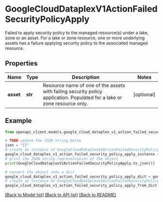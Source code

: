 # GoogleCloudDataplexV1ActionFailedSecurityPolicyApply

Failed to apply security policy to the managed resource(s) under a lake, zone or an asset. For a lake or zone resource, one or more underlying assets has a failure applying security policy to the associated managed resource.

## Properties

Name | Type | Description | Notes
------------ | ------------- | ------------- | -------------
**asset** | **str** | Resource name of one of the assets with failing security policy application. Populated for a lake or zone resource only. | [optional] 

## Example

```python
from openapi_client.models.google_cloud_dataplex_v1_action_failed_security_policy_apply import GoogleCloudDataplexV1ActionFailedSecurityPolicyApply

# TODO update the JSON string below
json = "{}"
# create an instance of GoogleCloudDataplexV1ActionFailedSecurityPolicyApply from a JSON string
google_cloud_dataplex_v1_action_failed_security_policy_apply_instance = GoogleCloudDataplexV1ActionFailedSecurityPolicyApply.from_json(json)
# print the JSON string representation of the object
print(GoogleCloudDataplexV1ActionFailedSecurityPolicyApply.to_json())

# convert the object into a dict
google_cloud_dataplex_v1_action_failed_security_policy_apply_dict = google_cloud_dataplex_v1_action_failed_security_policy_apply_instance.to_dict()
# create an instance of GoogleCloudDataplexV1ActionFailedSecurityPolicyApply from a dict
google_cloud_dataplex_v1_action_failed_security_policy_apply_from_dict = GoogleCloudDataplexV1ActionFailedSecurityPolicyApply.from_dict(google_cloud_dataplex_v1_action_failed_security_policy_apply_dict)
```
[[Back to Model list]](../README.md#documentation-for-models) [[Back to API list]](../README.md#documentation-for-api-endpoints) [[Back to README]](../README.md)


